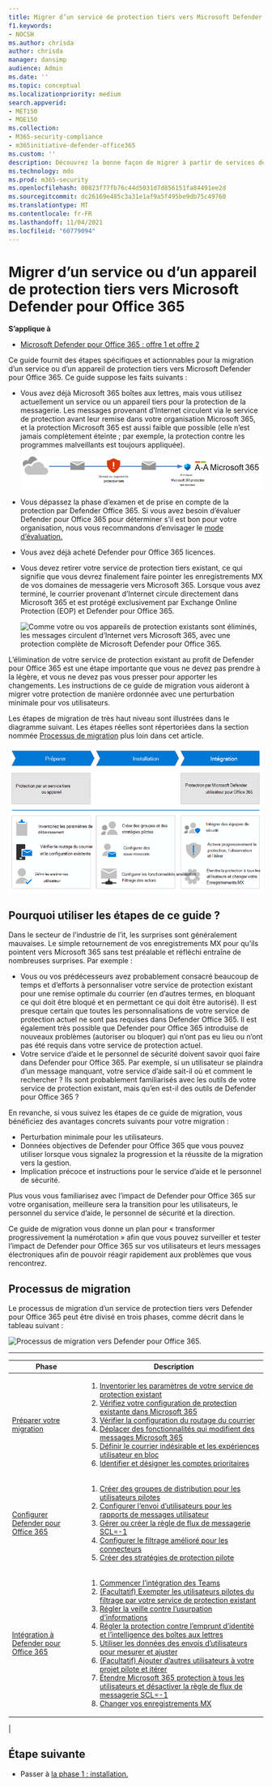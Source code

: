 ```yaml
---
title: Migrer d’un service de protection tiers vers Microsoft Defender pour Office 365
f1.keywords:
- NOCSH
ms.author: chrisda
author: chrisda
manager: dansimp
audience: Admin
ms.date: ''
ms.topic: conceptual
ms.localizationpriority: medium
search.appverid:
- MET150
- MOE150
ms.collection:
- M365-security-compliance
- m365initiative-defender-office365
ms.custom: ''
description: Découvrez la bonne façon de migrer à partir de services de protection tiers ou d’appareils tels que Google Postini, barracuda spam et pare-feu antivirus, ou Cisco IronPort vers Microsoft Defender pour Office 365 protection.
ms.technology: mdo
ms.prod: m365-security
ms.openlocfilehash: 80823f77fb76c44d5031d7d856151fa84491ee2d
ms.sourcegitcommit: dc26169e485c3a31e1af9a5f495be9db75c49760
ms.translationtype: MT
ms.contentlocale: fr-FR
ms.lasthandoff: 11/04/2021
ms.locfileid: "60779094"
---
```

# <a name="migrate-from-a-third-party-protection-service-or-device-to-microsoft-defender-for-office-365"></a>Migrer d’un service ou d’un appareil de protection tiers vers Microsoft Defender pour Office 365

**S’applique à**
- [Microsoft Defender pour Office 365 : offre 1 et offre 2](defender-for-office-365.md)

Ce guide fournit des étapes spécifiques et actionnables pour la migration d’un service ou d’un appareil de protection tiers vers Microsoft Defender pour Office 365. Ce guide suppose les faits suivants :

- Vous avez déjà Microsoft 365 boîtes aux lettres, mais vous utilisez actuellement un service ou un appareil tiers pour la protection de la messagerie. Les messages provenant d’Internet circulent via le service de protection avant leur remise dans votre organisation Microsoft 365, et la protection Microsoft 365 est aussi faible que possible (elle n’est jamais complètement éteinte ; par exemple, la protection contre les programmes malveillants est toujours appliquée).

  ![Le courrier circule à partir d’Internet via le service ou l’appareil de protection tiers avant d’être Microsoft 365.](../../media/mdo-migration-before.png)

- Vous dépassez la phase d’examen et de prise en compte de la protection par Defender Office 365. Si vous avez besoin d’évaluer Defender pour Office 365 pour déterminer s’il est bon pour votre organisation, nous vous recommandons d’envisager le [mode d’évaluation.](office-365-evaluation.md)

- Vous avez déjà acheté Defender pour Office 365 licences.

- Vous devez retirer votre service de protection tiers existant, ce qui signifie que vous devrez finalement faire pointer les enregistrements MX de vos domaines de messagerie vers Microsoft 365. Lorsque vous avez terminé, le courrier provenant d’Internet circule directement dans Microsoft 365 et est protégé exclusivement par Exchange Online Protection (EOP) et Defender pour Office 365.

  ![Comme votre ou vos appareils de protection existants sont éliminés, les messages circulent d’Internet vers Microsoft 365, avec une protection complète de Microsoft Defender pour Office 365.](../../media/mdo-migration-after.png)

L’élimination de votre service de protection existant au profit de Defender pour Office 365 est une étape importante que vous ne devez pas prendre à la légère, et vous ne devez pas vous presser pour apporter les changements. Les instructions de ce guide de migration vous aideront à migrer votre protection de manière ordonnée avec une perturbation minimale pour vos utilisateurs.

Les étapes de migration de très haut niveau sont illustrées dans le diagramme suivant. Les étapes réelles sont répertoriées dans la section nommée [Processus de migration](#the-migration-process) plus loin dans cet article.

![Migrez d’une solution ou d’un appareil de protection tiers vers Defender Office 365.](../../media/mdo-migration-overview.png)

## <a name="why-use-the-steps-in-this-guide"></a>Pourquoi utiliser les étapes de ce guide ?

Dans le secteur de l’industrie de l’it, les surprises sont généralement mauvaises. Le simple retournement de vos enregistrements MX pour qu’ils pointent vers Microsoft 365 sans test préalable et réfléchi entraîne de nombreuses surprises. Par exemple :

- Vous ou vos prédécesseurs avez probablement consacré beaucoup de temps et d’efforts à personnaliser votre service de protection existant pour une remise optimale du courrier (en d’autres termes, en bloquant ce qui doit être bloqué et en permettant ce qui doit être autorisé). Il est presque certain que toutes les personnalisations de votre service de protection actuel ne sont pas requises dans Defender Office 365. Il est également très possible que Defender pour Office 365 introduise de nouveaux problèmes (autoriser ou bloquer) qui n’ont pas eu lieu ou n’ont pas été requis dans votre service de protection actuel.
- Votre service d’aide et le personnel de sécurité doivent savoir quoi faire dans Defender pour Office 365. Par exemple, si un utilisateur se plaindra d’un message manquant, votre service d’aide sait-il où et comment le rechercher ? Ils sont probablement familiarisés avec les outils de votre service de protection existant, mais qu’en est-il des outils de Defender pour Office 365 ?

En revanche, si vous suivez les étapes de ce guide de migration, vous bénéficiez des avantages concrets suivants pour votre migration :

- Perturbation minimale pour les utilisateurs.
- Données objectives de Defender pour Office 365 que vous pouvez utiliser lorsque vous signalez la progression et la réussite de la migration vers la gestion.
- Implication précoce et instructions pour le service d’aide et le personnel de sécurité.

Plus vous vous familiarisez avec l’impact de Defender pour Office 365 sur votre organisation, meilleure sera la transition pour les utilisateurs, le personnel du service d’aide, le personnel de sécurité et la direction.

Ce guide de migration vous donne un plan pour « transformer progressivement la numérotation » afin que vous pouvez surveiller et tester l’impact de Defender pour Office 365 sur vos utilisateurs et leurs messages électroniques afin de pouvoir réagir rapidement aux problèmes que vous rencontrez.

## <a name="the-migration-process"></a>Processus de migration

Le processus de migration d’un service de protection tiers vers Defender pour Office 365 peut être divisé en trois phases, comme décrit dans le tableau suivant :

![Processus de migration vers Defender pour Office 365.](../../media/phase-diagrams/migration-phases.png)

<p>

****

|Phase|Description|
|---|---|
|[Préparer votre migration](migrate-to-defender-for-office-365-prepare.md)|<ol><li>[Inventorier les paramètres de votre service de protection existant](migrate-to-defender-for-office-365-prepare.md#inventory-the-settings-at-your-existing-protection-service)</li><li>[Vérifiez votre configuration de protection existante dans Microsoft 365](migrate-to-defender-for-office-365-prepare.md#check-your-existing-protection-configuration-in-microsoft-365)</li><li>[Vérifier la configuration du routage du courrier](migrate-to-defender-for-office-365-prepare.md#check-your-mail-routing-configuration)</li><li>[Déplacer des fonctionnalités qui modifient des messages Microsoft 365](migrate-to-defender-for-office-365-prepare.md#move-features-that-modify-messages-into-microsoft-365)</li><li>[Définir le courrier indésirable et les expériences utilisateur en bloc](migrate-to-defender-for-office-365-prepare.md#define-spam-and-bulk-user-experiences)</li><li>[Identifier et désigner les comptes prioritaires](migrate-to-defender-for-office-365-prepare.md#identify-and-designate-priority-accounts)</li></ol>|
|[Configurer Defender pour Office 365](migrate-to-defender-for-office-365-setup.md)|<ol><li>[Créer des groupes de distribution pour les utilisateurs pilotes](migrate-to-defender-for-office-365-setup.md#step-1-create-distribution-groups-for-pilot-users)</li><li>[Configurer l’envoi d’utilisateurs pour les rapports de messages utilisateur](migrate-to-defender-for-office-365-setup.md#step-2-configure-user-submission-for-user-message-reporting)</li><li>[Gérer ou créer la règle de flux de messagerie SCL=-1](migrate-to-defender-for-office-365-setup.md#step-3-maintain-or-create-the-scl-1-mail-flow-rule)</li><li>[Configurer le filtrage amélioré pour les connecteurs](migrate-to-defender-for-office-365-setup.md#step-4-configure-enhanced-filtering-for-connectors)</li><li>[Créer des stratégies de protection pilote](migrate-to-defender-for-office-365-setup.md#step-5-create-pilot-protection-policies)</li></ol>|
|[Intégration à Defender pour Office 365](migrate-to-defender-for-office-365-onboard.md)|<ol><li>[Commencer l’intégration des Teams](migrate-to-defender-for-office-365-onboard.md#step-1-begin-onboarding-security-teams)</li><li>[(Facultatif) Exempter les utilisateurs pilotes du filtrage par votre service de protection existant](migrate-to-defender-for-office-365-onboard.md#step-2-optional-exempt-pilot-users-from-filtering-by-your-existing-protection-service)</li><li>[Régler la veille contre l’usurpation d’informations](migrate-to-defender-for-office-365-onboard.md#step-3-tune-spoof-intelligence)</li><li>[Régler la protection contre l’emprunt d’identité et l’intelligence des boîtes aux lettres](migrate-to-defender-for-office-365-onboard.md#step-4-tune-impersonation-protection-and-mailbox-intelligence)</li><li>[Utiliser les données des envois d’utilisateurs pour mesurer et ajuster](migrate-to-defender-for-office-365-onboard.md#step-5-use-data-from-user-submissions-to-measure-and-adjust)</li><li>[(Facultatif) Ajouter d’autres utilisateurs à votre projet pilote et itérer](migrate-to-defender-for-office-365-onboard.md#step-6-optional-add-more-users-to-your-pilot-and-iterate)</li><li>[Étendre Microsoft 365 protection à tous les utilisateurs et désactiver la règle de flux de messagerie SCL=-1](migrate-to-defender-for-office-365-onboard.md#step-7-extend-microsoft-365-protection-to-all-users-and-turn-off-the-scl-1-mail-flow-rule)</li><li>[Changer vos enregistrements MX](migrate-to-defender-for-office-365-onboard.md#step-8-switch-your-mx-records)</li></ol>|
|

## <a name="next-step"></a>Étape suivante

- Passer à [la phase 1 : installation.](migrate-to-defender-for-office-365-prepare.md)
